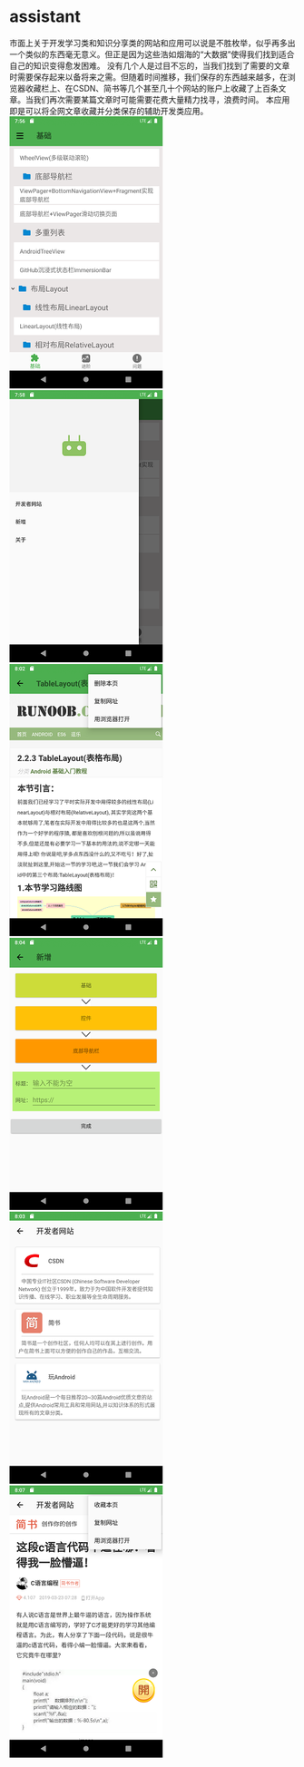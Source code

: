 # assistant
市面上关于开发学习类和知识分享类的网站和应用可以说是不胜枚举，似乎再多出一个类似的东西毫无意义。但正是因为这些浩如烟海的“大数据”使得我们找到适合自己的知识变得愈发困难。
没有几个人是过目不忘的，当我们找到了需要的文章时需要保存起来以备将来之需。但随着时间推移，我们保存的东西越来越多，在浏览器收藏栏上、在CSDN、简书等几个甚至几十个网站的账户上收藏了上百条文章。当我们再次需要某篇文章时可能需要花费大量精力找寻，浪费时间。
本应用即是可以将全网文章收藏并分类保存的辅助开发类应用。
![首页](app/src/main/assets/screenshot/首页.png)   ![侧滑菜单](app/src/main/assets/screenshot/侧滑菜单.png)   
![文章浏览页](app/src/main/assets/screenshot/文章浏览页.png)  ![添加文章](app/src/main/assets/screenshot/添加文章.png)
![常用开发网站](app/src/main/assets/screenshot/常用开发网站.png)   ![网站浏览](app/src/main/assets/screenshot/网站浏览.png)
